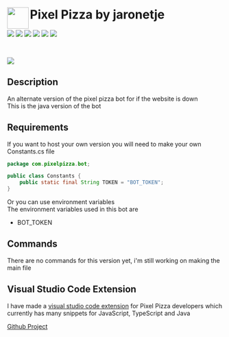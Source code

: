 <img align="left" width="50px" src="https://user-images.githubusercontent.com/60853956/97776540-4c446980-1b69-11eb-9fdc-98b4ab65be6b.png"> Pixel Pizza by jaronetje
===

[![](https://img.shields.io/github/issues/jaronetje/PixelPizza-java?color=green&style=plastic)](https://github.com/jaronetje/PixelPizza/issues?q=is%3Aopen+is%3Aissue)
[![](https://img.shields.io/github/issues-closed/jaronetje/PixelPizza-java?color=red&style=plastic)](https://github.com/jaronetje/PixelPizza/issues?q=is%3Aissue+is%3Aclosed) 
[![](https://img.shields.io/github/languages/top/jaronetje/PixelPizza-java?color=yellow&style=plastic)](https://github.com/jaronetje/PixelPizza/search?l=c%23)
![](https://img.shields.io/github/contributors/jaronetje/PixelPizza-java?style=plastic) 
![](https://img.shields.io/github/last-commit/jaronetje/PixelPizza-java?style=plastic) 
![](https://img.shields.io/github/v/release/jaronetje/PixelPizza-java?include_prereleases&style=plastic)

<br />

[![](https://img.shields.io/discord/709698572035162143?label=Discord%20Chat)](https://www.discord.com/invite/MzbsFPe)

Description
---
An alternate version of the pixel pizza bot for if the website is down  
This is the java version of the bot

Requirements
---
If you want to host your own version you will need to make your own Constants.cs file
```java
package com.pixelpizza.bot;

public class Constants {
    public static final String TOKEN = "BOT_TOKEN";
}
```
Or you can use environment variables  
The environment variables used in this bot are
* BOT_TOKEN

Commands
---
There are no commands for this version yet, i'm still working on making the main file

Visual Studio Code Extension
---
I have made a [visual studio code extension](https://marketplace.visualstudio.com/items?itemName=PixelPizza.pixel-pizza-snippets) for Pixel Pizza developers which currently has many snippets for JavaScript, TypeScript and Java

[Github Project](https://github.com/jaronetje/pixel-pizza-snippets)